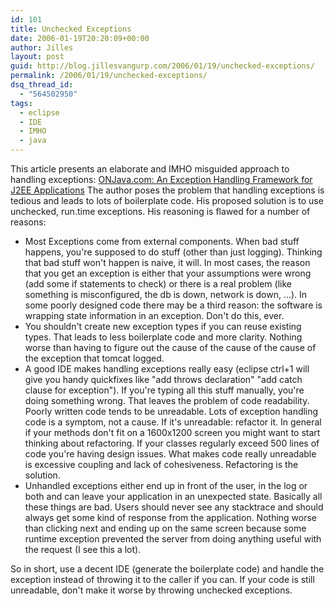 ```yaml
---
id: 101
title: Unchecked Exceptions
date: 2006-01-19T20:20:09+00:00
author: Jilles
layout: post
guid: http://blog.jillesvangurp.com/2006/01/19/unchecked-exceptions/
permalink: /2006/01/19/unchecked-exceptions/
dsq_thread_id:
  - "564502950"
tags:
  - eclipse
  - IDE
  - IMHO
  - java
---
```

This article presents an elaborate and IMHO misguided approach to handling exceptions: [ONJava.com: An Exception Handling Framework for J2EE Applications](http://www.onjava.com/pub/a/onjava/2006/01/11/exception-handling-framework-for-j2ee.html?CMP=OTC-FP2116136014&ATT=An+Exception+Handling+Framework+for+J2EE+Applications) The author poses the problem that handling exceptions is tedious and leads to lots of boilerplate code. His proposed solution is to use unchecked, run.time exceptions. His reasoning is flawed for a number of reasons:

- Most Exceptions come from external components. When bad stuff happens, you're supposed to do stuff (other than just logging). Thinking that bad stuff won't happen is naive, it will. In most cases, the reason that you get an exception is either that your assumptions were wrong (add some if statements to check) or there is a real problem (like something is misconfigured, the db is down, network is down, ...). In some poorly designed code there may be a third reason: the software is wrapping state information in an exception. Don't do this, ever.
- You shouldn't create new exception types if you can reuse existing types. That leads to less boilerplate code and more clarity. Nothing worse than having to figure out the cause of the cause of the cause of the exception that tomcat logged.
- A good IDE makes handling exceptions really easy (eclipse ctrl+1 will give you handy quickfixes like "add throws declaration" "add catch clause for exception"). If you're typing all this stuff manually, you're doing something wrong. That leaves the problem of code readability. Poorly written code tends to be unreadable. Lots of exception handling code is a symptom, not a cause. If it's unreadable: refactor it. In general if your methods don't fit on a 1600x1200 screen you might want to start thinking about refactoring. If your classes regularly exceed 500 lines of code you're having design issues. What makes code really unreadable is excessive coupling and lack of cohesiveness. Refactoring is the solution.
- Unhandled exceptions either end up in front of the user, in the log or both and can leave your application in an unexpected state. Basically all these things are bad. Users should never see any stacktrace and should always get some kind of response from the application. Nothing worse than clicking next and ending up on the same screen because some runtime exception prevented the server from doing anything useful with the request (I see this a lot).

So in short, use a decent IDE (generate the boilerplate code) and handle the exception instead of throwing it to the caller if you can. If your code is still unreadable, don't make it worse by throwing unchecked exceptions.  